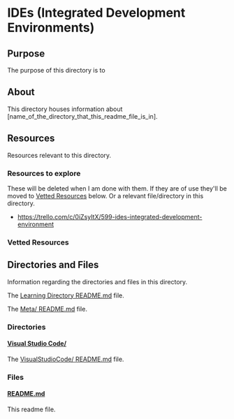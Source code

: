 # IDEs (Integrated Development Environments)

## Purpose

The purpose of this directory is to <!-- [...]. -->

## About

This directory houses information about [name_of_the_directory_that_this_readme_file_is_in].

<!-- [Some information about this directory.] -->

## Resources

Resources relevant to this directory.

### Resources to explore

These will be deleted when I am done with them. If they are of use they'll be moved to [Vetted Resources](#vetted-resources) below. Or a relevant file/directory in this directory.

- https://trello.com/c/0iZsyItX/599-ides-integrated-development-environment

### Vetted Resources

## Directories and Files

Information regarding the directories and files in this directory.

<!-- Navigate back to the [parent_readme_file/ README.md](../README.md) -->

The [Learning Directory README.md](../README.md) file.

The [Meta/ README.md](../Meta/README.md) file.

### Directories

#### [Visual Studio Code/](./VisualStudioCode/)

<!-- [About_this_directory.]

[More_info_about_this_directory.] -->

The [VisualStudioCode/ README.md](./VisualStudioCode/README.md) file.

### Files

<!-- #### [name_of_other_file_in_here.extension]()

[About_this_file.]

[More_info_about_this_file.] -->

#### [README.md](./README.md)

This readme file.
